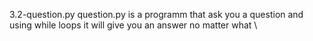 3.2-question.py
question.py is a programm that ask you a question and using while loops
it will give you an answer no matter what \
